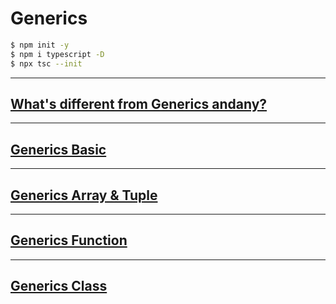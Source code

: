 # Generics
```bash
$ npm init -y
$ npm i typescript -D
$ npx tsc --init
```

----
## [What's different from Generics andany?](https://github.com/dudcks5477/Front_end/blob/master/TypeScript/generics/generic1.ts)

----
## [Generics Basic](https://github.com/dudcks5477/Front_end/blob/master/TypeScript/generics/generic2.ts)

----
## [Generics Array & Tuple](https://github.com/dudcks5477/Front_end/blob/master/TypeScript/generics/generic3.ts)

----
## [Generics Function](https://github.com/dudcks5477/Front_end/blob/master/TypeScript/generics/generic4.ts)

----
## [Generics Class](https://github.com/dudcks5477/Front_end/blob/master/TypeScript/generics/generic5.ts)